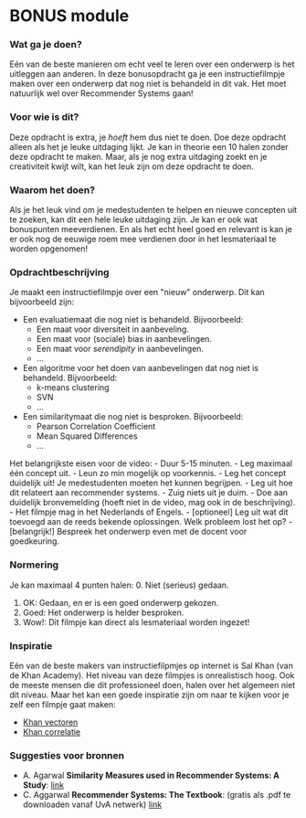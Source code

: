 # BONUS module

### Wat ga je doen?

Eén van de beste manieren om echt veel te leren over een onderwerp is het uitleggen aan anderen. In deze bonusopdracht ga je een instructiefilmpje maken over een onderwerp dat nog niet is behandeld in dit vak. Het moet natuurlijk wel over Recommender Systems gaan!

### Voor wie is dit?

Deze opdracht is extra, je _hoeft_ hem dus niet te doen. Doe deze opdracht alleen als het je leuke uitdaging lijkt. Je kan in theorie een 10 halen zonder deze opdracht te maken. Maar, als je nog extra uitdaging zoekt en je creativiteit kwijt wilt, kan het leuk zijn om deze opdracht te doen.

### Waarom het doen?

Als je het leuk vind om je medestudenten te helpen en nieuwe concepten uit te zoeken, kan dit een hele leuke uitdaging zijn. Je kan er ook wat bonuspunten meeverdienen. En als het echt heel goed en relevant is kan je er ook nog de eeuwige roem mee verdienen door in het lesmateriaal te worden opgenomen!

### Opdrachtbeschrijving

Je maakt een instructiefilmpje over een "nieuw" onderwerp. Dit kan bijvoorbeeld zijn:

- Een evaluatiemaat die nog niet is behandeld. Bijvoorbeeld:
    - Een maat voor diversiteit in aanbeveling.
    - Een maat voor (sociale) bias in aanbevelingen.
    - Een maat voor _serendipity_ in aanbevelingen.
    - ...
- Een algoritme voor het doen van aanbevelingen dat nog niet is behandeld. Bijvoorbeeld:
    - k-means clustering
    - SVN
    - ...
- Een similaritymaat die nog niet is besproken. Bijvoorbeeld:
    - Pearson Correlation Coefficient
    - Mean Squared Differences
    - ...

Het belangrijkste eisen voor de video:
    - Duur 5-15 minuten.
    - Leg maximaal één concept uit.
    - Leun zo min mogelijk op voorkennis.
    - Leg het concept duidelijk uit! Je medestudenten moeten het kunnen begrijpen.
    - Leg uit hoe dit relateert aan recommender systems.
    - Zuig niets uit je duim.
    - Doe aan duidelijk bronvemelding (hoeft niet in de video, mag ook in de beschrijving).
    - Het filmpje mag in het Nederlands of Engels.
    - [optioneel] Leg uit wat dit toevoegd aan de reeds bekende oplossingen. Welk probleem lost het op?
    - [belangrijk!] Bespreek het onderwerp even met de docent voor goedkeuring.

### Normering

Je kan maximaal 4 punten halen:
0. Niet (serieus) gedaan.
1. OK: Gedaan, en er is een goed onderwerp gekozen.
2. Goed: Het onderwerp is helder besproken.
3. Wow!: Dit filmpje kan direct als lesmateriaal worden ingezet!

### Inspiratie

Eén van de beste makers van instructiefilpmjes op internet is Sal Khan (van de Khan Academy). Het niveau van deze filmpjes is onrealistisch hoog. Ook de meeste mensen die dit professioneel doen, halen over het algemeen niet dit niveau. Maar het kan een goede inspiratie zijn om naar te kijken voor je zelf een filmpje gaat maken:

- [Khan vectoren](https://www.youtube.com/watch?v=WNuIhXo39_k)
- [Khan correlatie](https://www.youtube.com/watch?v=u4ugaNo6v1Q)

### Suggesties voor bronnen

- A. Agarwal **Similarity Measures used in Recommender Systems: A Study**: [link](http://ijetsr.com/images/short_pdf/1498555415_619-626-ieteh326_ijetsr.pdf)
- C. Aggarwal **Recommender Systems: The Textbook**: (gratis als .pdf te downloaden vanaf UvA netwerk) [link](https://rd.springer.com/book/10.1007/978-3-319-29659-3)
